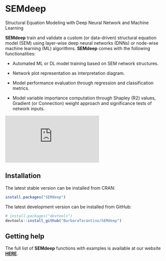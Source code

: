 # SEMdeep
Structural Equation Modeling with Deep Neural Network and Machine Learning 

**SEMdeep** train and validate a custom (or data-driven) structural equation
    model (SEM) using layer-wise deep neural networks (DNNs) or node-wise machine
	learning (ML) algorithms. **SEMdeep** comes with the following functionalities:

- Automated ML or DL model training based on SEM network structures.

- Network plot representation as interpretation diagram.

- Model performance evaluation through regression and classification
  metrics.

- Model variable importance computation through Shapley (R2) values,
  Gradient (or Connection) weight approach and significance tests of
  network inputs.

![SEMdeep-5.pdf](https://github.com/user-attachments/files/16549103/SEMdeep-5.pdf)


## Installation

The latest stable version can be installed from CRAN:

``` r
install.packages("SEMdeep")
```

The latest development version can be installed from GitHub:

``` r
# install.packages("devtools")
devtools::install_github("BarbaraTarantino/SEMdeep")
```

## Getting help

The full list of **SEMdeep** functions with examples is available at our website [**HERE**](https://barbaratarantino.github.io/SEMdeep/).


